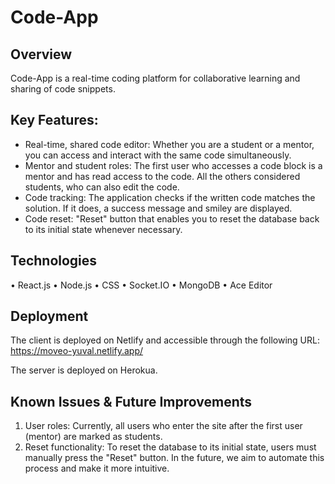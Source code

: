 # Code-App

## Overview

Code-App is a real-time coding platform for collaborative learning and sharing of code snippets.

## Key Features:

- Real-time, shared code editor: Whether you are a student or a mentor, you can access and interact with the same code simultaneously.
- Mentor and student roles: The first user who accesses a code block is a mentor and has read access to the code. All the others considered students, who can also edit the code.
- Code tracking: The application checks if the written code matches the solution. If it does, a success message and smiley are displayed.
- Code reset: "Reset" button that enables you to reset the database back to its initial state whenever necessary.

## Technologies

• React.js
• Node.js
• CSS
• Socket.IO
• MongoDB
• Ace Editor

## Deployment

The client is deployed on Netlify and accessible through the following URL: https://moveo-yuval.netlify.app/

The server is deployed on Herokua.

## Known Issues & Future Improvements

1. User roles: Currently, all users who enter the site after the first user (mentor) are marked as students.
2. Reset functionality: To reset the database to its initial state, users must manually press the "Reset" button. In the future, we aim to automate this process and make it more intuitive.
